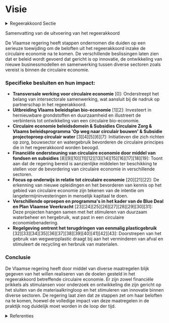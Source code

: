 # Visie

<details>
        <summary>Regeerakkoord Sectie </summary>
        <p>2.4.1 Visie We streven naar een maximale circulaire economie om zo beter in onze behoeften aan grondstoffen en water te kunnen voorzien en ons welzijn te maximaliseren met een kleinere ecolo-gische voetafdruk. We leggen daarbij sterk nadruk op partnerschap tussen bedrijven, kennisinstel-lingen, middenveld en overheden en bieden voldoende ruimte voor experimenten. Circulaire economie biedt onze bedrijven kansen voor innovatie via de ontwikkeling van nieuwe businessmodellen, producten die beter recycleer-baar, herbruikbaar en herstelbaar zijn, nieuwe partnerschappen onder meer voor uitwisseling van grondstoffen en energie, … Dit laat hen toe beter tegemoet te komen aan de behoeften van zowel hun klanten als de maatschappij en om het verschil te maken met (buitenlandse) concurrenten. </p>
        </details> 

Samenvatting van de uitvoering van het regeerakkoord

De Vlaamse regering heeft stappen ondernomen die duiden op een serieuze toewijding om de beloften uit het regeerakkoord inzake de circulaire economie na te komen. De verschillende beslissingen laten zien dat er beleid wordt gevoerd dat gericht is op innovatie, de ontwikkeling van nieuwe businessmodellen en samenwerking tussen diverse sectoren zoals vereist is binnen de circulaire economie.

### Specifieke besluiten en hun impact:

- **Transversale werking voor circulaire economie** \[0\]: Onderstreept het belang van intersectorale samenwerking, wat aansluit bij de nadruk op partnerschap in het regeerakkoord.
- **Uitbreiding Vlaams beleidsplan bio-economie** \[1\]\[2\]: Investeert in hernieuwbare grondstoffen en duurzaamheid en illustreert de verbintenis tot ontwikkeling van een circulaire bio-economie.
- **Circulaire economie beleidsdomein & Subsidies Circulaire Zorg & Vlaams beleidsprogramma 'Op weg naar circulair bouwen' & Subsidie projectoproep circulair water** \[3\]\[4\]\[5\]\[6\]\[7\]: Initiatieven die zich richten op zorg, bouwsector en watergebruik bevorderen de circulaire principes die in het regeerakkoord worden beoogd.
- **Financiële ondersteuning van circulaire economie door middel van fondsen en subsidies** \[8\]\[9\]\[10\]\[11\]\[12\]\[13\]\[14\]\[15\]\[16\]\[17\]\[18\]\[19\]: Toont aan dat de regering bereid is aanzienlijke middelen ter beschikking te stellen voor de bevordering van circulaire economie in verschillende sectoren.
- **Focus op onderwijs in relatie tot circulaire economie** \[20\]\[21\]\[22\]: De erkenning van nieuwe opleidingen en het bevorderen van kennis op het gebied van circulaire economie zijn tekenen van de intentie om langetermijninvesteringen in menselijk kapitaal te doen.
- **Verschillende oproepen en programma's in het kader van de Blue Deal en Plan Vlaamse Veerkracht** \[23\]\[24\]\[25\]\[26\]\[27\]\[28\]\[29\]\[30\]\[31\]: Deze projecten hangen samen met het stimuleren van duurzaam waterbeheer en hergebruik, wat past in een circulaire economiebenadering.
- **Regelgeving omtrent het terugdringen van eenmalig plasticgebruik** \[32\]\[33\]\[34\]\[35\]\[36\]\[37\]\[38\]\[39\]\[40\]\[41\]\[42\]\[43\]: Doorstrepen van het gebruik van wegwerpplastic draagt bij aan het verminderen van afval en stimuleert de recycling en herbruik van materialen.

### Conclusie

De Vlaamse regering heeft door middel van diverse maatregelen blijk gegeven van het willen realiseren van de doelen gesteld in het regeerakkoord betreffende circulaire economie. Er zijn zowel financiële prikkels als stimulansen voor onderzoek en ontwikkeling die zijn gericht op het sluiten van de materiaalkringloop en het stimuleren van innovatie binnen diverse sectoren. De regering laat zien dat ze stappen zet om haar beloften na te komen, hoewel de volledige impact van deze maatregelen in de praktijk nog duidelijk moet worden in de loop der tijd.

<details>
        <summary> Referenties</summary>
        
**[\[0\]]** : **(2020-07-10)**  

**[\[1\]](https://beslissingenvlaamseregering.vlaanderen.be/?search=Plan%20Vlaamse%20Veerkracht%3A%20volgende%20stappen%20en%20uitbreiding%20van%20het%20Vlaams%20beleidsplan%20bio-economie&dateOption=select&startDate=2022-04-29T08%3A00%3A00Z&endDate=2022-04-29T08%3A00%3A00Z)** : **(2022-04-29)** Plan Vlaamse Veerkracht: volgende stappen en uitbreiding van het Vlaams beleidsplan bio-economie 

**[\[2\]](https://beslissingenvlaamseregering.vlaanderen.be/?search=Vlaams%20beleidsplan%20bio-economie&dateOption=select&startDate=2020-12-18T09%3A00%3A00Z&endDate=2020-12-18T09%3A00%3A00Z)** : **(2020-12-18)** Vlaams beleidsplan bio-economie 

**[\[3\]]** : **(2020-07-10)**  

**[\[4\]](https://beslissingenvlaamseregering.vlaanderen.be/?search=Subsidies%20gerichte%20oproep%20Circulaire%20Zorg%202023%20om%20het%20gebruik%20van%20herbruikbaar%20materiaal%20in%20de%20medische%20zorg%20te%20bevorderen&dateOption=select&startDate=2023-07-07T09%3A00%3A00Z&endDate=2023-07-07T09%3A00%3A00Z)** : **(2023-07-07)** Subsidies gerichte oproep Circulaire Zorg 2023 om het gebruik van herbruikbaar materiaal in de medische zorg te bevorderen 

**[\[5\]](https://beslissingenvlaamseregering.vlaanderen.be/?search=Vlaams%20beleidsprogramma%20%27Op%20weg%20naar%20circulair%20bouwen%202022-2030%27&dateOption=select&startDate=2022-04-29T08%3A00%3A00Z&endDate=2022-04-29T08%3A00%3A00Z)** : **(2022-04-29)** Vlaams beleidsprogramma 'Op weg naar circulair bouwen 2022-2030' 

**[\[6\]](https://beslissingenvlaamseregering.vlaanderen.be/?search=Subsidie%20projectoproep%20circulair%20water&dateOption=select&startDate=2023-03-31T08%3A00%3A00Z&endDate=2023-03-31T08%3A00%3A00Z)** : **(2023-03-31)** Subsidie projectoproep circulair water 

**[\[7\]](https://beslissingenvlaamseregering.vlaanderen.be/?search=Voortgang%2C%20evaluatie%20en%20vernieuwing%20dienstverlening%20ondernemerschap%20en%20innovatieversnelling%3A%20bestelling%204de%20werkjaar%20met%20aandacht%20voor%20een%20duurzame%20transformatie%20van%20de%20economie&dateOption=select&startDate=2023-03-24T09%3A00%3A00Z&endDate=2023-03-24T09%3A00%3A00Z)** : **(2023-03-24)** Voortgang, evaluatie en vernieuwing dienstverlening ondernemerschap en innovatieversnelling: bestelling 4de werkjaar met aandacht voor een duurzame transformatie van de economie 

**[\[8\]](https://beslissingenvlaamseregering.vlaanderen.be/?search=Vaststelling%20regels%20thematische%20oproep%20voor%20circulaire%20economie%20bij%20het%20Fonds%20Wetenschappelijk%20Onderzoek%20%28FWO%29&dateOption=select&startDate=2023-06-30T08%3A00%3A00Z&endDate=2023-06-30T08%3A00%3A00Z)** : **(2023-06-30)** Vaststelling regels thematische oproep voor circulaire economie bij het Fonds Wetenschappelijk Onderzoek (FWO) 

**[\[9\]](https://beslissingenvlaamseregering.vlaanderen.be/?search=Vaststelling%20regels%20thematische%20oproep%20voor%20circulaire%20economie%20bij%20het%20Fonds%20Wetenschappelijk%20Onderzoek%20%28FWO%29&dateOption=select&startDate=2023-05-12T08%3A00%3A00Z&endDate=2023-05-12T08%3A00%3A00Z)** : **(2023-05-12)** Vaststelling regels thematische oproep voor circulaire economie bij het Fonds Wetenschappelijk Onderzoek (FWO) 

**[\[10\]](https://beslissingenvlaamseregering.vlaanderen.be/?search=Plan%20Vlaamse%20Veerkracht%3A%20Steun%20aan%20projecten%20binnen%20de%20oproep%20Living%20Labs%20Circulaire%20Economie&dateOption=select&startDate=2022-11-10T07%3A00%3A00Z&endDate=2022-11-10T07%3A00%3A00Z)** : **(2022-11-10)** Plan Vlaamse Veerkracht: Steun aan projecten binnen de oproep Living Labs Circulaire Economie 

**[\[11\]](https://beslissingenvlaamseregering.vlaanderen.be/?search=Plan%20Vlaamse%20Veerkracht%3A%20Innovatieve%20Projecten%20Circulair%20Watergebruik&dateOption=select&startDate=2022-10-21T08%3A00%3A00Z&endDate=2022-10-21T08%3A00%3A00Z)** : **(2022-10-21)** Plan Vlaamse Veerkracht: Innovatieve Projecten Circulair Watergebruik 

**[\[12\]](https://beslissingenvlaamseregering.vlaanderen.be/?search=Erkenningsaanvraag%20Steunpunt%20voor%20Beleidsrelevant%20Onderzoek%20voor%20het%20thema%20%E2%80%98Circulaire%20Economie%E2%80%99%20%282022-2026%29&dateOption=select&startDate=2021-12-17T09%3A00%3A00Z&endDate=2021-12-17T09%3A00%3A00Z)** : **(2021-12-17)** Erkenningsaanvraag Steunpunt voor Beleidsrelevant Onderzoek voor het thema ‘Circulaire Economie’ (2022-2026) 

**[\[13\]](https://beslissingenvlaamseregering.vlaanderen.be/?search=Plan%20Vlaamse%20Veerkracht%3A%20Recyclagehub%20regels%20voor%20toekenning%20steun%20aan%20ondernemingen%20om%20materiaalkringlopen%20te%20sluiten&dateOption=select&startDate=2021-06-18T08%3A00%3A00Z&endDate=2021-06-18T08%3A00%3A00Z)** : **(2021-06-18)** Plan Vlaamse Veerkracht: Recyclagehub regels voor toekenning steun aan ondernemingen om materiaalkringlopen te sluiten 

**[\[14\]](https://beslissingenvlaamseregering.vlaanderen.be/?search=Beheersovereenkomst%20Steunpunt%20Circulaire%20Economie%20%28CE%20Center%29%202022-2026&dateOption=select&startDate=2022-02-04T09%3A00%3A00Z&endDate=2022-02-04T09%3A00%3A00Z)** : **(2022-02-04)** Beheersovereenkomst Steunpunt Circulaire Economie (CE Center) 2022-2026 

**[\[15\]](https://beslissingenvlaamseregering.vlaanderen.be/?search=Plan%20Vlaamse%20Veerkracht%3A%20Subsidie%20innovatieve%20projecten%20Circulair%20Watergebruik%20in%20kader%20van%20Blue%20Deal&dateOption=select&startDate=2022-11-18T09%3A00%3A00Z&endDate=2022-11-18T09%3A00%3A00Z)** : **(2022-11-18)** Plan Vlaamse Veerkracht: Subsidie innovatieve projecten Circulair Watergebruik in kader van Blue Deal 

**[\[16\]](https://beslissingenvlaamseregering.vlaanderen.be/?search=Vlaams%20actieplan%20%27Voedselverlies%20en%20biomassa%28rest%29stromen%20circulair%202021-2025%27&dateOption=select&startDate=2021-04-23T08%3A00%3A00Z&endDate=2021-04-23T08%3A00%3A00Z)** : **(2021-04-23)** Vlaams actieplan 'Voedselverlies en biomassa(rest)stromen circulair 2021-2025' 

**[\[17\]](https://beslissingenvlaamseregering.vlaanderen.be/?search=Plan%20Vlaamse%20Veerkracht%3A%20Steun%20aan%20ondernemingen%20om%20materiaalkringlopen%20te%20sluiten%20in%20kader%20van%20tweede%20oproep%20%27Recyclagehub%27&dateOption=select&startDate=2022-11-25T11%3A00%3A00Z&endDate=2022-11-25T11%3A00%3A00Z)** : **(2022-11-25)** Plan Vlaamse Veerkracht: Steun aan ondernemingen om materiaalkringlopen te sluiten in kader van tweede oproep 'Recyclagehub' 

**[\[18\]](https://beslissingenvlaamseregering.vlaanderen.be/?search=Subsidies%20Circulair%20Werk%28t%29%20%E2%80%93%20fase%202&dateOption=select&startDate=2021-09-03T10%3A00%3A00Z&endDate=2021-09-03T10%3A00%3A00Z)** : **(2021-09-03)** Subsidies Circulair Werk(t) – fase 2 

**[\[19\]](https://beslissingenvlaamseregering.vlaanderen.be/?search=Plan%20Vlaamse%20Veerkracht%3A%20bestedingskader%20middelen%20projectoproep%20%27Hergebruik%20Restwater%27&dateOption=select&startDate=2021-07-16T06%3A00%3A00Z&endDate=2021-07-16T06%3A00%3A00Z)** : **(2021-07-16)** Plan Vlaamse Veerkracht: bestedingskader middelen projectoproep 'Hergebruik Restwater' 

**[\[20\]](https://beslissingenvlaamseregering.vlaanderen.be/?search=Erkenning%20master%20bio-industri%C3%ABle%20wetenschappen%20UGent%3A%20circulaire%20bioprocestechnologie&dateOption=select&startDate=2020-05-15T08%3A00%3A00Z&endDate=2020-05-15T08%3A00%3A00Z)** : **(2020-05-15)** Erkenning master bio-industriële wetenschappen UGent: circulaire bioprocestechnologie 

**[\[21\]](https://beslissingenvlaamseregering.vlaanderen.be/?search=Macrodoelmatigheid%20van%20de%20opleiding%20bachelor%20in%20toegepaste%20circulaire%20economie%20en%20technologie%2C%20vestiging%20Diepenbeek%2C%20aangevraagd%20door%20UC%20Limburg&dateOption=select&startDate=2022-06-17T09%3A00%3A00Z&endDate=2022-06-17T09%3A00%3A00Z)** : **(2022-06-17)** Macrodoelmatigheid van de opleiding bachelor in toegepaste circulaire economie en technologie, vestiging Diepenbeek, aangevraagd door UC Limburg 

**[\[22\]](https://beslissingenvlaamseregering.vlaanderen.be/?search=Macrodoelmatigheid%20van%20de%20opleiding%20%27Bachelor%20in%20toegepaste%20circulaire%20economie%20en%20technologie%27%2C%20aangevraagd%20door%20UC%20Limburg%2C%20vestiging%20Diepenbeek%20&dateOption=select&startDate=2021-07-09T08%3A00%3A00Z&endDate=2021-07-09T08%3A00%3A00Z)** : **(2021-07-09)** Macrodoelmatigheid van de opleiding 'Bachelor in toegepaste circulaire economie en technologie', aangevraagd door UC Limburg, vestiging Diepenbeek  

**[\[23\]](https://beslissingenvlaamseregering.vlaanderen.be/?search=Plan%20Vlaamse%20Veerkracht%3A%20subsidies%20duurzaam%20watergebruik%20en%20overheidsopdracht%20studie%20naar%20%E2%80%98Groenblauwe%20business%20modellen%20voor%20landbouwers%E2%80%99&dateOption=select&startDate=2022-12-09T09%3A00%3A00Z&endDate=2022-12-09T09%3A00%3A00Z)** : **(2022-12-09)** Plan Vlaamse Veerkracht: subsidies duurzaam watergebruik en overheidsopdracht studie naar ‘Groenblauwe business modellen voor landbouwers’ 

**[\[24\]](https://beslissingenvlaamseregering.vlaanderen.be/?search=Thematische%20oproep%20bio-economie%20bij%20het%20Fonds%20Wetenschappelijk%20Onderzoek%20-%20Vlaanderen&dateOption=select&startDate=2021-04-30T08%3A00%3A00Z&endDate=2021-04-30T08%3A00%3A00Z)** : **(2021-04-30)** Thematische oproep bio-economie bij het Fonds Wetenschappelijk Onderzoek - Vlaanderen 

**[\[25\]](https://beslissingenvlaamseregering.vlaanderen.be/?search=Plan%20Vlaamse%20Veerkracht%3A%20Thematische%20oproep%20bio-economie%20bij%20het%20Fonds%20Wetenschappelijk%20Onderzoek%20-%20Vlaanderen&dateOption=select&startDate=2021-07-09T08%3A00%3A00Z&endDate=2021-07-09T08%3A00%3A00Z)** : **(2021-07-09)** Plan Vlaamse Veerkracht: Thematische oproep bio-economie bij het Fonds Wetenschappelijk Onderzoek - Vlaanderen 

**[\[26\]](https://beslissingenvlaamseregering.vlaanderen.be/?search=Langetermijnvisie%20Eindverwerking&dateOption=select&startDate=2020-12-18T09%3A00%3A00Z&endDate=2020-12-18T09%3A00%3A00Z)** : **(2020-12-18)** Langetermijnvisie Eindverwerking 

**[\[27\]](https://beslissingenvlaamseregering.vlaanderen.be/?search=Plan%20Vlaamse%20Veerkracht%3A%20dossiernummers%2025%20en%2027&dateOption=select&startDate=2021-05-28T08%3A00%3A00Z&endDate=2021-05-28T08%3A00%3A00Z)** : **(2021-05-28)** Plan Vlaamse Veerkracht: dossiernummers 25 en 27 

**[\[28\]](https://beslissingenvlaamseregering.vlaanderen.be/?search=Reservering%20VKF-middelen%20voor%20maatregel%20klimaatmitigatie%20in%20afvalsector%20en%20via%20circulaire%20economie&dateOption=select&startDate=2022-12-23T09%3A00%3A00Z&endDate=2022-12-23T09%3A00%3A00Z)** : **(2022-12-23)** Reservering VKF-middelen voor maatregel klimaatmitigatie in afvalsector en via circulaire economie 

**[\[29\]](https://beslissingenvlaamseregering.vlaanderen.be/?search=Plan%20Vlaamse%20Veerkracht%3A%20uitgaventoetsing%20%E2%80%98Duurzaam%20watergebruik%20en%20de%20organisatie%20van%20het%20waterlandschap%E2%80%99&dateOption=select&startDate=2022-12-09T09%3A00%3A00Z&endDate=2022-12-09T09%3A00%3A00Z)** : **(2022-12-09)** Plan Vlaamse Veerkracht: uitgaventoetsing ‘Duurzaam watergebruik en de organisatie van het waterlandschap’ 

**[\[30\]](https://beslissingenvlaamseregering.vlaanderen.be/?search=Plan%20Vlaamse%20Veerkracht%3A%20Subsidies%20projecten%20proeftuinen%20droogte&dateOption=select&startDate=2021-12-03T09%3A00%3A00Z&endDate=2021-12-03T09%3A00%3A00Z)** : **(2021-12-03)** Plan Vlaamse Veerkracht: Subsidies projecten proeftuinen droogte 

**[\[31\]](https://beslissingenvlaamseregering.vlaanderen.be/?search=Toekenning%20van%20strategische%20transformatiesteun%20aan%20SB%20Diest%20nv%20in%20Diest&dateOption=select&startDate=2020-06-05T08%3A00%3A00Z&endDate=2020-06-05T08%3A00%3A00Z)** : **(2020-06-05)** Toekenning van strategische transformatiesteun aan SB Diest nv in Diest 

**[\[32\]](https://beslissingenvlaamseregering.vlaanderen.be/?search=Omzetting%20Europese%20Richtlijn%20vermindering%20effecten%20bepaalde%20kunststofproducten%20op%20het%20milieu%3A%20wijzigingsbesluit&dateOption=select&startDate=2023-05-12T08%3A00%3A00Z&endDate=2023-05-12T08%3A00%3A00Z)** : **(2023-05-12)** Omzetting Europese Richtlijn vermindering effecten bepaalde kunststofproducten op het milieu: wijzigingsbesluit 

**[\[33\]](https://beslissingenvlaamseregering.vlaanderen.be/?search=Omzetting%20Europese%20Richtlijn%20vermindering%20effecten%20bepaalde%20kunststofproducten%20op%20het%20milieu%3A%20wijzigingsbesluit&dateOption=select&startDate=2023-02-10T09%3A00%3A00Z&endDate=2023-02-10T09%3A00%3A00Z)** : **(2023-02-10)** Omzetting Europese Richtlijn vermindering effecten bepaalde kunststofproducten op het milieu: wijzigingsbesluit 

**[\[34\]](https://beslissingenvlaamseregering.vlaanderen.be/?search=Uitvoeringsplan%20kunststoffen%202020-2025%20OVAM&dateOption=select&startDate=2020-02-21T09%3A00%3A00Z&endDate=2020-02-21T09%3A00%3A00Z)** : **(2020-02-21)** Uitvoeringsplan kunststoffen 2020-2025 OVAM 

**[\[35\]](https://beslissingenvlaamseregering.vlaanderen.be/?search=Omzetting%20van%20de%20gewijzigde%20Europese%20kaderrichtlijn%20afvalstoffen%3A%20wijzigingsdecreet&dateOption=select&startDate=2020-07-17T08%3A00%3A00Z&endDate=2020-07-17T08%3A00%3A00Z)** : **(2020-07-17)** Omzetting van de gewijzigde Europese kaderrichtlijn afvalstoffen: wijzigingsdecreet 

**[\[36\]](https://beslissingenvlaamseregering.vlaanderen.be/?search=Conceptnota%3A%20%E2%80%9Cvisie%20op%20CCUS%3A%20koolstof%20afvang%2C%20hergebruik%20en%20opslag%E2%80%9C&dateOption=select&startDate=2021-11-26T09%3A00%3A00Z&endDate=2021-11-26T09%3A00%3A00Z)** : **(2021-11-26)** Conceptnota: “visie op CCUS: koolstof afvang, hergebruik en opslag“ 

**[\[37\]](https://beslissingenvlaamseregering.vlaanderen.be/?search=Thematische%20oproep%20bio-economie%20bij%20het%20Fonds%20Wetenschappelijk%20Onderzoek%20-%20Vlaanderen&dateOption=select&startDate=2021-05-21T08%3A00%3A00Z&endDate=2021-05-21T08%3A00%3A00Z)** : **(2021-05-21)** Thematische oproep bio-economie bij het Fonds Wetenschappelijk Onderzoek - Vlaanderen 

**[\[38\]](https://beslissingenvlaamseregering.vlaanderen.be/?search=Oproep%20%E2%80%98Investeringen%20in%20een%20duurzame%20en%20groene%20mobiliteit%20in%20de%20sociale%20economie%E2%80%99&dateOption=select&startDate=2022-12-23T09%3A00%3A00Z&endDate=2022-12-23T09%3A00%3A00Z)** : **(2022-12-23)** Oproep ‘Investeringen in een duurzame en groene mobiliteit in de sociale economie’ 

**[\[39\]](https://beslissingenvlaamseregering.vlaanderen.be/?search=Omzetting%20gewijzigde%20Europese%20richtlijnen%20afvalstoffen%2C%20havenontvangstvoorzieningen%20voor%20afvalafgifte%20van%20schepen%20en%20vermindering%20effecten%20van%20bepaalde%20kunststofproducten%20op%20het%20milieu&dateOption=select&startDate=2020-12-18T09%3A00%3A00Z&endDate=2020-12-18T09%3A00%3A00Z)** : **(2020-12-18)** Omzetting gewijzigde Europese richtlijnen afvalstoffen, havenontvangstvoorzieningen voor afvalafgifte van schepen en vermindering effecten van bepaalde kunststofproducten op het milieu 

**[\[40\]](https://beslissingenvlaamseregering.vlaanderen.be/?search=Plan%20Vlaamse%20Veerkracht%3A%201%20miljoen%20strategische%20ecologiesteun%20aan%20Covestro%20nv%20in%20Antwerpen&dateOption=select&startDate=2022-12-16T09%3A00%3A00Z&endDate=2022-12-16T09%3A00%3A00Z)** : **(2022-12-16)** Plan Vlaamse Veerkracht: 1 miljoen strategische ecologiesteun aan Covestro nv in Antwerpen 

**[\[41\]](https://beslissingenvlaamseregering.vlaanderen.be/?search=Omzetting%20gewijzigde%20Europese%20richtlijnen%20afvalstoffen%2C%20havenontvangstvoorzieningen%20voor%20afvalafgifte%20van%20schepen%20en%20vermindering%20effecten%20van%20bepaalde%20kunststofproducten%20op%20het%20milieu&dateOption=select&startDate=2020-10-30T09%3A00%3A00Z&endDate=2020-10-30T09%3A00%3A00Z)** : **(2020-10-30)** Omzetting gewijzigde Europese richtlijnen afvalstoffen, havenontvangstvoorzieningen voor afvalafgifte van schepen en vermindering effecten van bepaalde kunststofproducten op het milieu 

**[\[42\]](https://beslissingenvlaamseregering.vlaanderen.be/?search=Omzetting%20Europese%20Richtlijn%20vermindering%20effecten%20bepaalde%20kunststofproducten%20op%20het%20milieu%3A%20wijzigingsbesluit&dateOption=select&startDate=2023-12-22T09%3A00%3A00Z&endDate=2023-12-22T09%3A00%3A00Z)** : **(2023-12-22)** Omzetting Europese Richtlijn vermindering effecten bepaalde kunststofproducten op het milieu: wijzigingsbesluit 

**[\[43\]](https://beslissingenvlaamseregering.vlaanderen.be/?search=Impact%20geografische%20omschrijving%20werkingsgebieden%20afvalintercommunales%20op%20effici%C3%ABntie%20logistiek%20huishoudelijk%20afval%20in%20Vlaanderen&dateOption=select&startDate=2023-10-06T08%3A00%3A00Z&endDate=2023-10-06T08%3A00%3A00Z)** : **(2023-10-06)** Impact geografische omschrijving werkingsgebieden afvalintercommunales op efficiëntie logistiek huishoudelijk afval in Vlaanderen 
        </details> 


